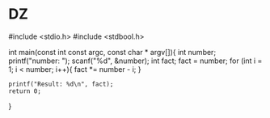 # DZ

#include <stdio.h>
#include <stdbool.h>


int main(const int const argc, const char * argv[]){
    int number;
    printf("number: ");
    scanf("%d", &number);
    int fact;
    fact = number;
    for (int i = 1; i < number; i++){
        fact *= number - i;
    }

    printf("Result: %d\n", fact);
    return 0;
}
